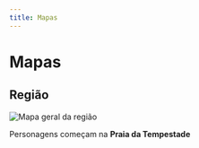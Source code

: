 ```yaml
---
title: Mapas
---
```


# Mapas

## Região

![Mapa geral da região](/losara.png)

Personagens começam na **Praia da Tempestade**
